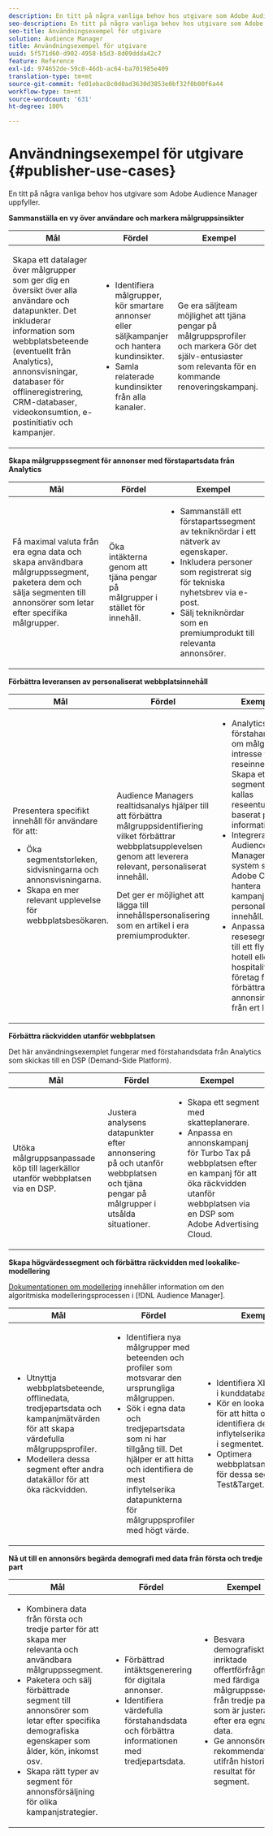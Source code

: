 ```yaml
---
description: En titt på några vanliga behov hos utgivare som Adobe Audience Manager uppfyller.
seo-description: En titt på några vanliga behov hos utgivare som Adobe Audience Manager uppfyller.
seo-title: Användningsexempel för utgivare
solution: Audience Manager
title: Användningsexempel för utgivare
uuid: 5f571d60-d902-4958-b5d3-8d09ddda42c7
feature: Reference
exl-id: 974652de-59c0-46db-ac64-ba701985e409
translation-type: tm+mt
source-git-commit: fe01ebac8c0d0ad3630d3853e0bf32f0b00f6a44
workflow-type: tm+mt
source-wordcount: '631'
ht-degree: 100%

---
```


# Användningsexempel för utgivare {#publisher-use-cases}

En titt på några vanliga behov hos utgivare som Adobe Audience Manager uppfyller.

<!-- 

c_pub_use_case.xml

 -->

**Sammanställa en vy över användare och markera målgruppsinsikter**

<table id="table_7051791195CE41B49173BBF9E581BFB6"> 
 <thead> 
  <tr> 
   <th colname="col1" class="entry"> Mål </th> 
   <th colname="col2" class="entry"> Fördel </th> 
   <th colname="col3" class="entry"> Exempel </th> 
  </tr> 
 </thead>
 <tbody> 
  <tr> 
   <td colname="col1"> <p>Skapa ett datalager över målgrupper som ger dig en översikt över alla användare och datapunkter. Det inkluderar information som webbplatsbeteende (eventuellt från Analytics), annonsvisningar, databaser för offlineregistrering, CRM-databaser, videokonsumtion, e-postinitiativ och kampanjer. </p> </td> 
   <td colname="col2"> <p> 
     <ul id="ul_FB6683152C7D4D65AF951BA55E123427"> 
      <li id="li_45C12198EDDE4107AE59947BBAA51A60">Identifiera målgrupper, kör smartare annonser eller säljkampanjer och hantera kundinsikter. </li> 
      <li id="li_53727E7A3D494299B4631439612AC226">Samla relaterade kundinsikter från alla kanaler. </li> 
     </ul> </p> </td> 
   <td colname="col3"> <p>Ge era säljteam möjlighet att tjäna pengar på målgruppsprofiler och markera Gör det själv-entusiaster som relevanta för en kommande renoveringskampanj. </p> </td> 
  </tr> 
 </tbody> 
</table>

**Skapa målgruppssegment för annonser med förstapartsdata från Analytics**

<table id="table_EE77D9F5BAD1473C8E058EE778AF2C3F"> 
 <thead> 
  <tr> 
   <th colname="col1" class="entry"> Mål </th> 
   <th colname="col2" class="entry"> Fördel </th> 
   <th colname="col3" class="entry"> Exempel </th> 
  </tr> 
 </thead>
 <tbody> 
  <tr> 
   <td colname="col1"> <p>Få maximal valuta från era egna data och skapa användbara målgruppssegment, paketera dem och sälja segmenten till annonsörer som letar efter specifika målgrupper. </p> </td> 
   <td colname="col2"> <p>Öka intäkterna genom att tjäna pengar på målgrupper i stället för innehåll. </p> </td> 
   <td colname="col3"> <p> 
     <ul id="ul_07695D68C7FA4BDE92E69AB84B59F0B5"> 
      <li id="li_D271C4C62589403C9F5D3B478EA1B1F3">Sammanställ ett förstapartssegment av tekniknördar i ett nätverk av egenskaper. </li> 
      <li id="li_1EC9E0F4BC6343C88CF29D07B9D1DA11">Inkludera personer som registrerat sig för tekniska nyhetsbrev via e-post. </li> 
      <li id="li_2C5CE406BAEC4F3B8AAED5DF414E1C8B">Sälj tekniknördar som en premiumprodukt till relevanta annonsörer. </li> 
     </ul> </p> </td> 
  </tr> 
 </tbody> 
</table>

**Förbättra leveransen av personaliserat webbplatsinnehåll**

<table id="table_D8E82821D9F1491A822A6ABA3A988386"> 
 <thead> 
  <tr> 
   <th colname="col1" class="entry"> Mål </th> 
   <th colname="col2" class="entry"> Fördel </th> 
   <th colname="col3" class="entry"> Exempel </th> 
  </tr> 
 </thead>
 <tbody> 
  <tr> 
   <td colname="col1"> <p>Presentera specifikt innehåll för användare för att: </p> <p> 
     <ul id="ul_ACE36F7845EB4A2E9005ECCD746495CC"> 
      <li id="li_0714139FF2F5492DA32FB95456699E54">Öka segmentstorleken, sidvisningarna och annonsvisningarna. </li> 
      <li id="li_2CA4DFF2836D4F71A137829074F46D17">Skapa en mer relevant upplevelse för webbplatsbesökaren. </li> 
     </ul> </p> </td> 
   <td colname="col2"> <p><span class="keyword"> Audience Managers</span> realtidsanalys hjälper till att förbättra målgruppsidentifiering vilket förbättrar webbplatsupplevelsen genom att leverera relevant, personaliserat innehåll. </p> <p>Det ger er möjlighet att lägga till innehållspersonalisering som en artikel i era premiumprodukter. </p> </td> 
   <td colname="col3"> <p> 
     <ul id="ul_EEED2DAD504C486F8C00992219C893F7"> 
      <li id="li_E536F7C79824484DA3DC895809B849F4">Analytics ger förstahandsdata om målgruppers intresse för reseinnehåll. Skapa ett segment som kallas reseentusiaster baserat på den informationen. </li> 
      <li id="li_DCB3A5F3772C4DCEB757A4AB6CABFBE3">Integrera <span class="keyword"> Audience Manager</span> med ett system som Adobe CQ för att hantera kampanjer med personaliserat innehåll. </li> 
      <li id="li_A9BFB7EB7504492BA83F182BE5E8CEF8">Anpassa resesegmentet till ett flygbolag, hotell eller hospitality-företag för att förbättra annonsintäkterna från ert lager. </li> 
     </ul> </p> </td> 
  </tr> 
 </tbody> 
</table>

**Förbättra räckvidden utanför webbplatsen**

Det här användningsexemplet fungerar med förstahandsdata från Analytics som skickas till en DSP (Demand-Side Platform).

<table id="table_F88329D45D9441F1A8EDB9D6140FD02D"> 
 <thead> 
  <tr> 
   <th colname="col1" class="entry"> Mål </th> 
   <th colname="col2" class="entry"> Fördel </th> 
   <th colname="col3" class="entry"> Exempel </th> 
  </tr>
 </thead>
 <tbody> 
  <tr> 
   <td colname="col1"> <p>Utöka målgruppsanpassade köp till lagerkällor utanför webbplatsen via en DSP. </p> </td> 
   <td colname="col2"> <p>Justera analysens datapunkter efter annonsering på och utanför webbplatsen och tjäna pengar på målgrupper i utsålda situationer. </p> </td> 
   <td colname="col3"> <p> 
     <ul id="ul_EE7A86BFFE534A59A9F8C7CAF46A31E5"> 
      <li id="li_D399592D9D904865BD319DC3621B832B">Skapa ett segment med skatteplanerare. </li> 
      <li id="li_D28AC8BA5E194176BB8736B089B3C2F7">Anpassa en annonskampanj för Turbo Tax på webbplatsen efter en kampanj för att öka räckvidden utanför webbplatsen via en DSP som Adobe Advertising Cloud. </li> 
     </ul> </p> </td> 
  </tr> 
 </tbody> 
</table>

**Skapa högvärdessegment och förbättra räckvidden med lookalike-modellering**

[Dokumentationen om modellering](../features/algorithmic-models/understanding-models.md) innehåller information om den algoritmiska modelleringsprocessen i [!DNL Audience Manager].

<table id="table_A10E4656E2A74EF5BCCA42A7AAA94416"> 
 <thead> 
  <tr> 
   <th colname="col1" class="entry"> Mål </th> 
   <th colname="col2" class="entry"> Fördel </th> 
   <th colname="col3" class="entry"> Exempel </th> 
  </tr>
 </thead>
 <tbody> 
  <tr> 
   <td colname="col1"> <p> 
     <ul id="ul_6B69497AA7F543249FF820B1D5DC604F"> 
      <li id="li_7022E99BC3C6475988B8424528A221A8">Utnyttja webbplatsbeteende, offlinedata, tredjepartsdata och kampanjmätvärden för att skapa värdefulla målgruppsprofiler. </li> 
      <li id="li_DBD50B14B3D34D9AB72C42E245406FE8">Modellera dessa segment efter andra datakällor för att öka räckvidden. </li> 
     </ul> </p> </td> 
   <td colname="col2"> <p> 
     <ul id="ul_CC5448D2EA0646D4AF3547E81DE31FDE"> 
      <li id="li_8F11E40026404C1380F26F6D03952C8E">Identifiera nya målgrupper med beteenden och profiler som motsvarar den ursprungliga målgruppen. </li> 
      <li id="li_5F67AD849EC145DBB1E52A92BBE2CEE3">Sök i egna data och tredjepartsdata som ni har tillgång till. Det hjälper er att hitta och identifiera de mest inflytelserika datapunkterna för målgruppsprofiler med högt värde. </li> 
     </ul> </p> </td> 
   <td colname="col3"> <p> 
     <ul id="ul_51091241D6B94A849A383538045D797C"> 
      <li id="li_88798E58BA574FA196CFC02C9C55A293">Identifiera Xbox-spelare i kunddatabasen. </li> 
      <li id="li_1136BBC68C8242CE9F116F2C70A4C164">Kör en lookalike-modell för att hitta och identifiera de mest inflytelserika användarna i segmentet. </li> 
      <li id="li_8BAED15DF7BA41B28B51BE8DC71DFDE8">Optimera webbplatsannonseringen för dessa segment med Test&amp;Target. </li> 
     </ul> </p> </td> 
  </tr> 
 </tbody> 
</table>

**Nå ut till en annonsörs begärda demografi med data från första och tredje part**

<table id="table_63E19A09F1254D83A84F741CFB68A684"> 
 <thead> 
  <tr> 
   <th colname="col1" class="entry"> Mål </th> 
   <th colname="col2" class="entry"> Fördel </th> 
   <th colname="col3" class="entry"> Exempel </th> 
  </tr> 
 </thead>
 <tbody> 
  <tr> 
   <td colname="col1"> <p> 
     <ul id="ul_DB5B31FB1C7D4D36B9C32912921B39B5"> 
      <li id="li_7B750D619A8F40329B027559DDC5CFB0">Kombinera data från första och tredje parter för att skapa mer relevanta och användbara målgruppssegment. </li> 
      <li id="li_E0BC69F4F1BC4A2FA8B1807815072642">Paketera och sälj förbättrade segment till annonsörer som letar efter specifika demografiska egenskaper som ålder, kön, inkomst osv. </li> 
      <li id="li_87FD5150D9F74FC9973FECD5DA363C34">Skapa rätt typer av segment för annonsförsäljning för olika kampanjstrategier. </li> 
     </ul> </p> </td> 
   <td colname="col2"> <p> 
     <ul id="ul_9AABE5394A2B4352A9A368C3F887F583"> 
      <li id="li_64324505C1494879AE01DD93DFFF4753">Förbättrad intäktsgenerering för digitala annonser. </li> 
      <li id="li_429471653E65467582B193F89D7C5426">Identifiera värdefulla förstahandsdata och förbättra informationen med tredjepartsdata. </li> 
     </ul> </p> </td> 
   <td colname="col3"> <p> 
     <ul id="ul_E59B88951B454AEA8E898A64C07F0F49"> 
      <li id="li_A856501CD9AB4ABFA4A440D2F451DFD2">Besvara demografiskt inriktade offertförfrågningar med färdiga målgruppssegment från tredje part som är justerade efter era egna data. </li> 
      <li id="li_32C82F83D0D440C0B86C527FD4BAF118">Ge annonsörer rekommendationer utifrån historiska resultat för segment. </li> 
     </ul> </p> </td> 
  </tr> 
 </tbody> 
</table>
